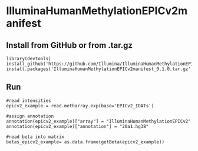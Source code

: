 # IlluminaHumanMethylationEPICv2manifest

## Install from GitHub or from .tar.gz

```
library(devtools)
install_github('https://github.com/Illumina/IlluminaHumanMethylationEPICv2manifest')
install.packages('IlluminaHumanMethylationEPICv2manifest_0.1.0.tar.gz',repos=NULL,type='source')
```

## Run

```
#read intensities
epicv2_example = read.metharray.exp(base='EPICv2_IDATs')

#assign annotation
annotation(epicv2_example)["array"] = "IlluminaHumanMethylationEPICv2"
annotation(epicv2_example)["annotation"] = "20a1.hg38"

#read beta into matrix
betas_epicv2_example= as.data.frame(getBeta(epicv2_example))
```
